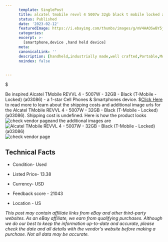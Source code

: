 ```yaml
---
      template: SinglePost
      title: alcatel tmobile revvl 4 5007w 32gb black t mobile locked a03086 
      status: Published
      date: '2023-02-12'
      featuredImage: https://i.ebayimg.com/thumbs/images/g/mV4AAOSwBY5j0PDe/s-l225.jpg
      categories: 
      excerpt: >-
        [smartphone,device ,hand held device]
      meta:
      canonicalLink: ''
      description: [handheld,industrially made,well crafted,Portable,Mobile,Compact,Convenient,Lightweight,Maneuverable,Man-portable,Miniature,Carriable,Hand-held,Light,Holdable,Transportable,Mobile device,Pocket-sized,On-the-go,Wireless,Cordless,Compact size,Convenient size, smartphone,device ,hand held device]
      noindex: false
      
        
---
```

$

Be inspired Alcatel TMobile REVVL 4 - 5007W - 32GB - Black (T-Mobile - Locked) (a03086) - a 1-star Cell Phones & Smartphones device.
$[Click Here](https://www.ebay.com/itm/265885584913?hash=item3de8040e11%3Ag%3AmV4AAOSwBY5j0PDe&mkevt=1&mkcid=1&mkrid=711-53200-19255-0&campid=%253CePNCampaignId%253E&customid=%253CreferenceId%253E&toolid=10049) to read more to learn about the shipping costs and additional image urls for the Alcatel TMobile REVVL 4 - 5007W - 32GB - Black (T-Mobile - Locked) (a03086). Shipping cost is undefined. Here is how the product looks ![check vendor page](https://i.ebayimg.com/thumbs/images/g/mV4AAOSwBY5j0PDe/s-l225.jpg)and the additional images are![Alcatel TMobile REVVL 4 - 5007W - 32GB - Black (T-Mobile - Locked) (a03086)](https://i.ebayimg.com/images/g/mV4AAOSwBY5j0PDe/s-l1600.jpg)![check vendor page](https://origin-galleryplus.ebayimg.com/ws/web/265885584913_2_0_1/225x225.jpg,https://origin-galleryplus.ebayimg.com/ws/web/265885584913_3_0_1/225x225.jpg,https://origin-galleryplus.ebayimg.com/ws/web/265885584913_4_0_1/225x225.jpg,https://origin-galleryplus.ebayimg.com/ws/web/265885584913_5_0_1/225x225.jpg)



 ## Technical Facts 



     
      

 - Condition- Used 


      

 - Listed Price- 13.38 


      

 - Currency- USD 


      

 - Feedback score - 21043 


      

 - Location - US 


      
      

 *_This post may contain affiliate links from eBay and other third-party websites. As an eBay affiliate, we earn from qualifying purchases. Although we do our best to keep the information up-to-date and accurate, please check the date and all details with the vendor's website before making a purchase. Not all data may be accurate._*






